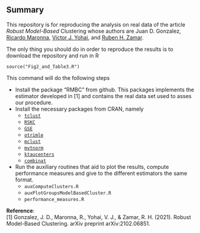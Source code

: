 Summary
-------

This repository is for reproducing the analysis on real data of the
article *Robust Model-Based* Clustering whose authors are Juan D.
Gonzalez, [Ricardo
Maronna](https://scholar.google.com/citations?user=Cqa77SYAAAAJ&hl=en),
[Victor J.
Yohai](https://scholar.google.com/citations?user=fBUfRqcAAAAJ&hl=en),
and [Ruben H.
Zamar](https://scholar.google.ca/citations?user=XgRp4HUAAAAJ&hl=en).

The only thing you should do in order to reproduce the results is to
download the repository and run in R

    source("Fig2_and_Table3.R")

This command will do the following steps

-   Install the package “RMBC” from github. This packages implements the
    estimator developed in \[1\] and contains the real data set used to
    asses our procedure.
-   Install the necessary packages from CRAN, namely
    -   [`tclust`](https://cran.r-project.org/web/packages/tclust/index.html)
    -   [`RSKC`](https://cran.r-project.org/web/packages/RSKC/index.html)
    -   [`GSE`](https://cran.r-project.org/web/packages/GSE/index.html)
    -   [`otrimle`](https://cran.r-project.org/web/packages/otrimle/index.html)
    -   [`mclust`](https://cran.r-project.org/web/packages/mclust/index.html)
    -   [`mvtnorm`](https://cran.r-project.org/web/packages/mvtnorm/index.html)
    -   [`ktaucenters`](https://cran.r-project.org/web/packages/ktaucenters/index.html)
    -   [`combinat`](https://cran.r-project.org/web/packages/combinat/index.html)
-   Run the auxiliary routines that aid to plot the results, compute
    performance measures and give to the different estimators the same
    format.
    -   `auxComputeClusters.R`
    -   `auxPlotGroupsModelBasedCluster.R`
    -   `performance_measures.R`

**Reference**:  
\[1\] Gonzalez, J. D., Maronna, R., Yohai, V. J., & Zamar, R. H. (2021).
Robust Model-Based Clustering. arXiv preprint arXiv:2102.06851.
